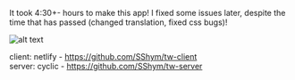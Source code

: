 It took 4:30+- hours to make this app! I fixed some issues later, despite the time that has passed (changed translation, fixed css bugs)!

![alt text](https://res.cloudinary.com/dotmufoiy/image/upload/v1680038374/kuzpy49kewu4mlvm1ap4.png "Optional title")

client: netlify - https://github.com/SShym/tw-client<br>
server: cyclic - https://github.com/SShym/tw-server
